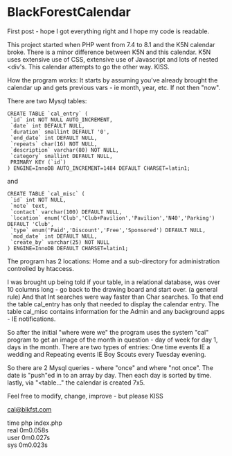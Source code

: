 
# BlackForestCalendar
First post - hope I got everything right and I hope my code is readable.

This project started when PHP went from 7.4 to 8.1 and the K5N calendar broke. There is a minor difference between K5N and this calendar.  K5N uses extensive use of CSS, extensive use of Javascript and lots of nested <div's.  This calendar attempts to go the other way. KISS.

How the program works: It starts by assuming you've already brought the calendar up and gets previous vars - ie month, year, etc. If not then "now".

There are two Mysql tables:

    CREATE TABLE `cal_entry` (
     `id` int NOT NULL AUTO_INCREMENT,
     `date` int DEFAULT NULL,
     `duration` smallint DEFAULT '0',
     `end_date` int DEFAULT NULL,
     `repeats` char(16) NOT NULL,
     `description` varchar(80) NOT NULL,
     `category` smallint DEFAULT NULL,
     PRIMARY KEY (`id`)
    ) ENGINE=InnoDB AUTO_INCREMENT=1484 DEFAULT CHARSET=latin1;

and

    CREATE TABLE `cal_misc` (
     `id` int NOT NULL,
     `note` text,
     `contact` varchar(100) DEFAULT NULL,
     `location` enum('Club','Club+Pavilion','Pavilion','N40','Parking') DEFAULT 'Club',
     `type` enum('Paid','Discount','Free','Sponsored') DEFAULT NULL,
     `mod_date` int DEFAULT NULL,
     `create_by` varchar(25) NOT NULL
    ) ENGINE=InnoDB DEFAULT CHARSET=latin1;

The program has 2 locations:  Home and a sub-directory for administration controlled by htaccess.

I was brought up being told if your table, in a relational database, was over 10 columns long - go back to the drawing board and start over. (a general rule)  And that Int searches were way faster than Char searches.  To that end the table cal_entry has only that needed to display the calendar entry.  The table cal_misc contains information for the Admin and any background apps - IE notifications.

So after the initial "where were we" the program uses the system "cal" program to get an image of the month in question - day of week for day 1, days in the month.  There are two types of entries: One time events IE a wedding and Repeating events IE Boy Scouts every Tuesday evening.

So there are 2 Mysql queries - where "once" and where "not once".  The date is "push"ed in to an array by day.  Then each day is sorted by time.  lastly, via "<table..." the calendar is created 7x5.

Feel free to modify, change, improve - but please KISS

cal@blkfst.com

   time php index.php<br>
   real    0m0.058s<br>
   user    0m0.027s<br>
   sys     0m0.023s<br>
